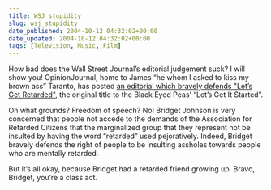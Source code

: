 ```yaml
---
title: WSJ stupidity
slug: wsj_stupidity
date_published: 2004-10-12 04:32:02+00:00
date_updated: 2004-10-12 04:32:02+00:00
tags: [Television, Music, Film]
---
```

How bad does the Wall Street Journal’s editorial judgement suck? I will show you! OpinionJournal, home to James “he whom I asked to kiss my brown ass” Taranto, has posted [an editorial which bravely defends "Let’s Get Retarded"](http://www.opinionjournal.com/extra/?id=110005723), the original title to the Black Eyed Peas’ “Let’s Get It Started”.

On what grounds? Freedom of speech? No! Bridget Johnson is very concerned that people not accede to the demands of the Association for Retarded Citizens that the marginalized group that they represent not be insulted by having the word “retarded” used pejoratively. Indeed, Bridget bravely defends the right of people to be insulting assholes towards people who are mentally retarded.

But it’s all okay, because Bridget had a retarded friend growing up. Bravo, Bridget, you’re a class act.
